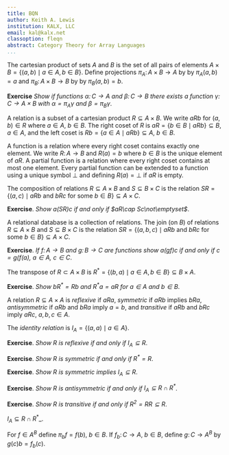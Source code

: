 ```yaml
---
title: BQN
author: Keith A. Lewis
institution: KALX, LLC
email: kal@kalx.net
classoption: fleqn
abstract: Category Theory for Array Languages
...
```


The cartesian product of sets $A$ and $B$ is the set of all pairs of
elements ${A\times B = \{(a, b)\mid a\in A, b\in B\}}$.  Define projections
$\pi_A\colon A\times B\to A$ by by $\pi_A(a,b) = a$ and
$\pi_B\colon A\times B\to B$ by by $\pi_B(a,b) = b$.

__Exercise__ _Show if functions $\alpha\colon C\to A$ and $\beta\colon C\to B$ 
there exists a function $\gamma\colon C\to A\times B$ with
$\alpha = \pi_A\gamma$ and $\beta = \pi_B\gamma$_.

A relation is a subset of a cartesian product $R\subseteq A\times B$. We
write $aRb$ for $(a, b)\in R$ where $a\in A$, $b\in B$.
The right coset of $R$ is ${aR = \{b\in B\mid aRb\}\subseteq B}$, $a\in A$, and the left coset
is ${Rb = \{a\in A\mid aRb\}\subseteq A}$, $b\in B$.

A function is a relation where every right coset contains exactly one element.
We write $R\colon A\to B$ and $R(a) = b$ where $b\in B$ is the unique element of $aR$.
A partial function is a relation where every right coset contains at most one element.
Every partial function can be extended to a function using a unique symbol
$\bot$ and defining $R(a) = \bot$ if $aR$ is empty.

The composition of relations $R\subseteq A\times B$ and $S\subseteq B\times C$ 
is the relation ${SR = \{(a,c)\mid aRb\text{ and }bRc\text{ for some }b\in B\}\subseteq A\times C}$.

__Exercise__. _Show $a(SR)c$ if and only if $aR\cap Sc\not\emptyset$_.

A relational database is a collection of relations.
The join (on $B$) of relations $R\subseteq A\times B$ and $S\subseteq B\times C$
is the relation ${SR = \{(a,b,c)\mid aRb\text{ and }bRc\text{ for some }b\in B\}\subseteq A\times C}$.

__Exercise__. _If $f\colon A\to B$ and $g\colon B\to C$ are functions show
$a(gf)c$ if and only if $c = g(f(a)$, $a\in A$, $c\in C$_.

The transpose of $R\subset A\times B$ is ${R^* = \{(b,a)\mid a\in A, b\in B\}\subseteq B\times A}$.

__Exercise__. _Show $bR^* = Rb$ and $R^*a = aR$ for $a\in A$ and $b\in B$_.

A relation $R\subseteq A\times A$ is _reflexive_ if $aRa$,
_symmetric_ if $aRb$ implies $bRa$, _antisymmetric_ if $aRb$ and $bRa$ imply
$a = b$, and _transitive_ if $aRb$ and $bRc$ imply $aRc$, $a,b,c\in A$.

The _identity relation_ is $I_A = \{(a,a)\mid a\in A\}$.

__Exercise__. _Show $R$ is reflexive if and only if $I_A\subseteq R$_.

__Exercise__. _Show $R$ is symmetric if and only if $R^* = R$_.

__Exercise__. _Show $R$ is symmetric implies $I_A\subseteq R$_.

__Exercise__. _Show $R$ is antisymmetric if and only if $I_A\subseteq R\cap R^*$_.

__Exercise__. _Show $R$ is transitive if and only if $R^2 = RR\subseteq R$_.

$I_A\subseteq R\cap R^*$_.

For $f\in A^B$ define $\pi_b f = f(b)$, $b\in B$.
If $f_b\colon C\to A$, $b\in B$, define $g\colon C\to A^B$ by
$g(c)b = f_b(c)$.
